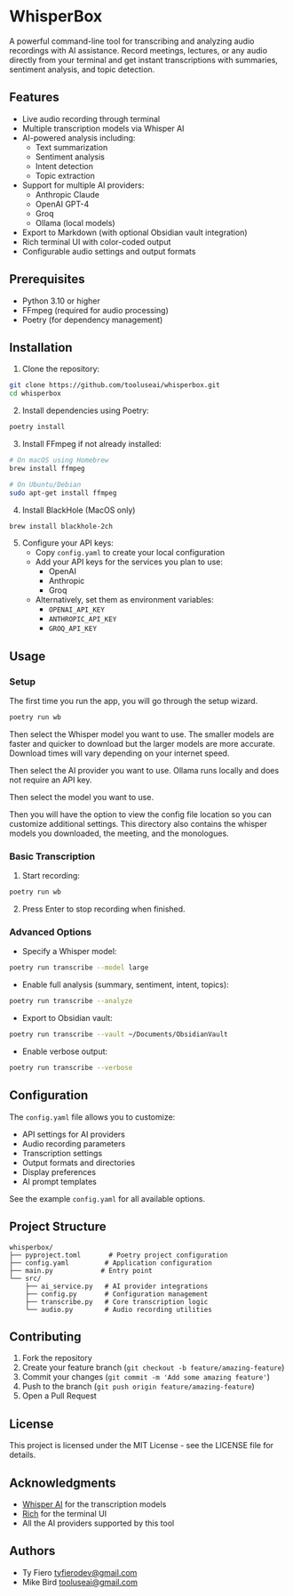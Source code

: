 # WhisperBox

A powerful command-line tool for transcribing and analyzing audio recordings with AI assistance. Record meetings, lectures, or any audio directly from your terminal and get instant transcriptions with summaries, sentiment analysis, and topic detection.

## Features

- Live audio recording through terminal
- Multiple transcription models via Whisper AI
- AI-powered analysis including:
  - Text summarization
  - Sentiment analysis
  - Intent detection
  - Topic extraction
- Support for multiple AI providers:
  - Anthropic Claude
  - OpenAI GPT-4
  - Groq
  - Ollama (local models)
- Export to Markdown (with optional Obsidian vault integration)
- Rich terminal UI with color-coded output
- Configurable audio settings and output formats

## Prerequisites

- Python 3.10 or higher
- FFmpeg (required for audio processing)
- Poetry (for dependency management)

## Installation

1. Clone the repository:

```bash
git clone https://github.com/tooluseai/whisperbox.git
cd whisperbox
```

2. Install dependencies using Poetry:

```bash
poetry install
```

3. Install FFmpeg if not already installed:

```bash
# On macOS using Homebrew
brew install ffmpeg

# On Ubuntu/Debian
sudo apt-get install ffmpeg
```

4. Install BlackHole (MacOS only)

```bash
brew install blackhole-2ch
```

5. Configure your API keys:
   - Copy `config.yaml` to create your local configuration
   - Add your API keys for the services you plan to use:
     - OpenAI
     - Anthropic
     - Groq
   - Alternatively, set them as environment variables:
     - `OPENAI_API_KEY`
     - `ANTHROPIC_API_KEY`
     - `GROQ_API_KEY`

## Usage

### Setup

The first time you run the app, you will go through the setup wizard.

```bash
poetry run wb
```

Then select the Whisper model you want to use. The smaller models are faster and quicker to download but the larger models are more accurate.
Download times will vary depending on your internet speed.

Then select the AI provider you want to use. Ollama runs locally and does not require an API key.

Then select the model you want to use.

Then you will have the option to view the config file location so you can customize additional settings. This directory also contains the whisper models you downloaded, the meeting, and the monologues.

### Basic Transcription

1. Start recording:

```bash
poetry run wb
```

2. Press Enter to stop recording when finished.

### Advanced Options

- Specify a Whisper model:

```bash
poetry run transcribe --model large
```

- Enable full analysis (summary, sentiment, intent, topics):

```bash
poetry run transcribe --analyze
```

- Export to Obsidian vault:

```bash
poetry run transcribe --vault ~/Documents/ObsidianVault
```

- Enable verbose output:

```bash
poetry run transcribe --verbose
```

## Configuration

The `config.yaml` file allows you to customize:

- API settings for AI providers
- Audio recording parameters
- Transcription settings
- Output formats and directories
- Display preferences
- AI prompt templates

See the example `config.yaml` for all available options.

## Project Structure

```
whisperbox/
├── pyproject.toml       # Poetry project configuration
├── config.yaml         # Application configuration
├── main.py            # Entry point
└── src/
    ├── ai_service.py   # AI provider integrations
    ├── config.py       # Configuration management
    ├── transcribe.py   # Core transcription logic
    └── audio.py        # Audio recording utilities
```

## Contributing

1. Fork the repository
2. Create your feature branch (`git checkout -b feature/amazing-feature`)
3. Commit your changes (`git commit -m 'Add some amazing feature'`)
4. Push to the branch (`git push origin feature/amazing-feature`)
5. Open a Pull Request

## License

This project is licensed under the MIT License - see the LICENSE file for details.

## Acknowledgments

- [Whisper AI](https://github.com/openai/whisper) for the transcription models
- [Rich](https://github.com/Textualize/rich) for the terminal UI
- All the AI providers supported by this tool

## Authors

- Ty Fiero <tyfierodev@gmail.com>
- Mike Bird <tooluseai@gmail.com>
